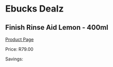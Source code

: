 
# Ebucks Dealz
## Finish Rinse Aid Lemon - 400ml
[Product Page](https://www.ebucks.com/web/shop/productSelected.do?prodId=1098834014&catId=908586136)

Price: R79.00

Savings: 


	
